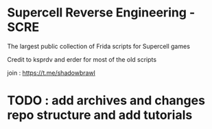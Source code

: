 # Supercell Reverse Engineering - SCRE

The largest public collection of Frida scripts for Supercell games

Credit to ksprdv and erder for most of the old scripts 

join : https://t.me/shadowbrawl

# TODO : add archives and changes repo structure and add tutorials
